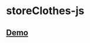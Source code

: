 # storeClothes-js
<a href="https://js-storewebsite.netlify.app/">Demo</a>
---
<a href="https://js-storewebsite.netlify.app/">
<img src=""/>
</a>
